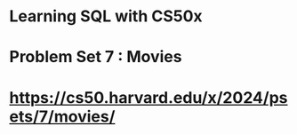 # Learning SQL with CS50x
# Problem Set 7 : Movies
# https://cs50.harvard.edu/x/2024/psets/7/movies/